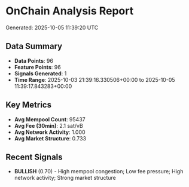# OnChain Analysis Report
Generated: 2025-10-05 11:39:20 UTC

## Data Summary
- **Data Points**: 96
- **Feature Points**: 96
- **Signals Generated**: 1
- **Time Range**: 2025-10-03 21:39:16.330506+00:00 to 2025-10-05 11:39:17.843283+00:00

## Key Metrics
- **Avg Mempool Count**: 95437
- **Avg Fee (30min)**: 2.1 sat/vB
- **Avg Network Activity**: 1.000
- **Avg Market Structure**: 0.733

## Recent Signals
- **BULLISH** (0.70) - High mempool congestion; Low fee pressure; High network activity; Strong market structure
